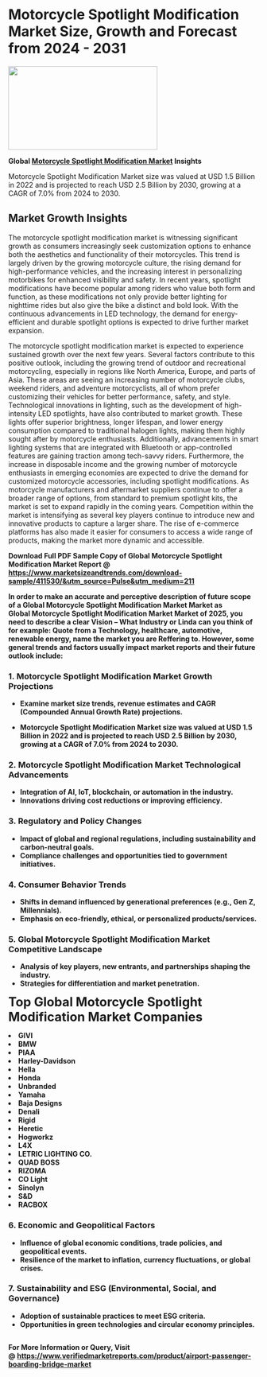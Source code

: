 <H1>Motorcycle Spotlight Modification Market Size, Growth and Forecast from 2024 - 2031</H1><img class="aligncenter size-medium wp-image-584254" src="https://thirdeyenews.in/wp-content/uploads/2024/09/Global-Market-Research-300x168.jpeg" alt="" width="300" height="168" /><p><strong>Global&nbsp;<a href="https://www.marketsizeandtrends.com/download-sample/411530/&amp;utm_source=Pulse&amp;utm_medium=211">Motorcycle Spotlight Modification Market</a> Insights</strong></p><p>Motorcycle Spotlight Modification Market size was valued at USD 1.5 Billion in 2022 and is projected to reach USD 2.5 Billion by 2030, growing at a CAGR of 7.0% from 2024 to 2030.</p><p><h2>Market Growth Insights</h2> <p>The motorcycle spotlight modification market is witnessing significant growth as consumers increasingly seek customization options to enhance both the aesthetics and functionality of their motorcycles. This trend is largely driven by the growing motorcycle culture, the rising demand for high-performance vehicles, and the increasing interest in personalizing motorbikes for enhanced visibility and safety. In recent years, spotlight modifications have become popular among riders who value both form and function, as these modifications not only provide better lighting for nighttime rides but also give the bike a distinct and bold look. With the continuous advancements in LED technology, the demand for energy-efficient and durable spotlight options is expected to drive further market expansion.</p> <p><strong></strong></p> <p>The motorcycle spotlight modification market is expected to experience sustained growth over the next few years. Several factors contribute to this positive outlook, including the growing trend of outdoor and recreational motorcycling, especially in regions like North America, Europe, and parts of Asia. These areas are seeing an increasing number of motorcycle clubs, weekend riders, and adventure motorcyclists, all of whom prefer customizing their vehicles for better performance, safety, and style. Technological innovations in lighting, such as the development of high-intensity LED spotlights, have also contributed to market growth. These lights offer superior brightness, longer lifespan, and lower energy consumption compared to traditional halogen lights, making them highly sought after by motorcycle enthusiasts. Additionally, advancements in smart lighting systems that are integrated with Bluetooth or app-controlled features are gaining traction among tech-savvy riders. Furthermore, the increase in disposable income and the growing number of motorcycle enthusiasts in emerging economies are expected to drive the demand for customized motorcycle accessories, including spotlight modifications. As motorcycle manufacturers and aftermarket suppliers continue to offer a broader range of options, from standard to premium spotlight kits, the market is set to expand rapidly in the coming years. Competition within the market is intensifying as several key players continue to introduce new and innovative products to capture a larger share. The rise of e-commerce platforms has also made it easier for consumers to access a wide range of products, making the market more dynamic and accessible.</p> <p><strong></p><p><span class=""><strong>Download Full PDF Sample Copy of Global Motorcycle Spotlight Modification Market Report</strong> @ <a href="https://www.marketsizeandtrends.com/download-sample/411530/&amp;utm_source=Pulse&amp;utm_medium=211" target="_blank">https://www.marketsizeandtrends.com/download-sample/411530/&amp;utm_source=Pulse&amp;utm_medium=211</a></span></p><p>In order to make an accurate and perceptive description of future scope of a Global&nbsp;Motorcycle Spotlight Modification Market Market as Global&nbsp;Motorcycle Spotlight Modification Market Market of 2025, you need to describe a clear Vision &ndash; What Industry or Linda can you think of for example: Quote from a Technology, healthcare, automotive, renewable energy, name the market you are Reffering to. However, some general trends and factors usually impact market reports and their future outlook include:</p><h3>1.&nbsp;<strong>Motorcycle Spotlight Modification Market Growth Projections</strong></h3><ul><li>Examine market size trends, revenue estimates and CAGR (Compounded Annual Growth Rate) projections.</li><li><p>Motorcycle Spotlight Modification Market size was valued at USD 1.5 Billion in 2022 and is projected to reach USD 2.5 Billion by 2030, growing at a CAGR of 7.0% from 2024 to 2030.</p></li></ul><h3>2.&nbsp;<strong>Motorcycle Spotlight Modification Market Technological Advancements</strong></h3><ul><li>Integration of AI, IoT, blockchain, or automation in the industry.</li><li>Innovations driving cost reductions or improving efficiency.</li></ul><h3>3.&nbsp;<strong>Regulatory and Policy Changes</strong></h3><ul><li>Impact of global and regional regulations, including sustainability and carbon-neutral goals.</li><li>Compliance challenges and opportunities tied to government initiatives.</li></ul><h3>4.&nbsp;<strong>Consumer Behavior Trends</strong></h3><ul><li>Shifts in demand influenced by generational preferences (e.g., Gen Z, Millennials).</li><li>Emphasis on eco-friendly, ethical, or personalized products/services.</li></ul><h3>5.&nbsp;<strong>Global Motorcycle Spotlight Modification Market Competitive Landscape</strong></h3><ul><li>Analysis of key players, new entrants, and partnerships shaping the industry.</li><li>Strategies for differentiation and market penetration.</li></ul><p data-pm-slice="1 1 []"><span style="color: inherit; font-family: inherit; font-size: 25px;">Top Global Motorcycle Spotlight Modification Market Companies</span></p><div class="" data-test-id=""><p><li>GIVI</li><li> BMW</li><li> PIAA</li><li> Harley-Davidson</li><li> Hella</li><li> Honda</li><li> Unbranded</li><li> Yamaha</li><li> Baja Designs</li><li> Denali</li><li> Rigid</li><li> Heretic</li><li> Hogworkz</li><li> L4X</li><li> LETRIC LIGHTING CO.</li><li> QUAD BOSS</li><li> RIZOMA</li><li> CO Light</li><li> Sinolyn</li><li> S&D</li><li> RACBOX</li></p></div><h3>6.&nbsp;<strong>Economic and Geopolitical Factors</strong></h3><ul><li>Influence of global economic conditions, trade policies, and geopolitical events.</li><li>Resilience of the market to inflation, currency fluctuations, or global crises.</li></ul><h3>7.&nbsp;<strong>Sustainability and ESG (Environmental, Social, and Governance)</strong></h3><ul><li>Adoption of sustainable practices to meet ESG criteria.</li><li>Opportunities in green technologies and circular economy principles.</li></ul><h2><strong style="font-size: 14px;">For More Information or Query, Visit @&nbsp;</strong><a style="background-color: #ffffff; font-size: 14px;" href="https://www.marketsizeandtrends.com/report/motorcycle-spotlight-modification-market/" target="_blank">https://www.verifiedmarketreports.com/product/airport-passenger-boarding-bridge-market</a></h2>
